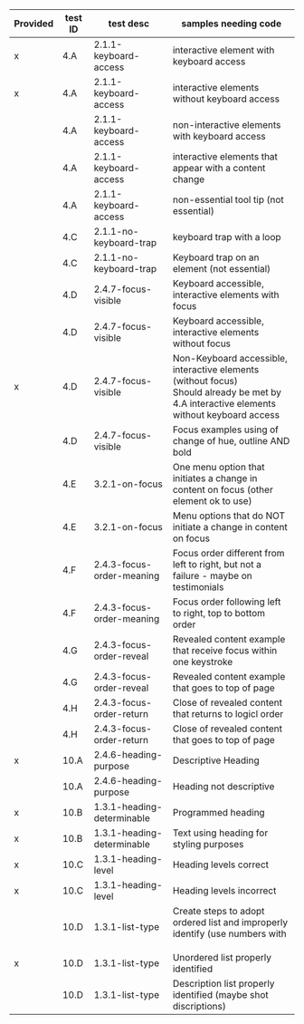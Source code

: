  | Provided | test ID | test desc | samples needing code | 
 | ---------- | --------- | ------------------------------- | ----------------------------- | 
 | x | 4.A | 2.1.1-keyboard-access | interactive element with keyboard access | 
 | x | 4.A | 2.1.1-keyboard-access | interactive elements without keyboard access | 
 |  | 4.A | 2.1.1-keyboard-access | non-interactive elements with keyboard access | 
 |  | 4.A | 2.1.1-keyboard-access | interactive elements that appear with a content change | 
 |  | 4.A | 2.1.1-keyboard-access | non-essential tool tip (not essential) | 
 |  | 4.C  | 2.1.1-no-keyboard-trap | keyboard trap with a loop | 
 |  | 4.C  | 2.1.1-no-keyboard-trap | Keyboard trap on an element (not essential) | 
 |  | 4.D | 2.4.7-focus-visible | Keyboard accessible, interactive elements with focus | 
 |  | 4.D | 2.4.7-focus-visible | Keyboard accessible, interactive elements without focus | 
 | x | 4.D | 2.4.7-focus-visible | Non-Keyboard accessible, interactive elements (without focus) <br>Should already be met by 4.A interactive elements without keyboard access |
 |  | 4.D | 2.4.7-focus-visible | Focus examples using of change of hue, outline AND bold | 
 |  | 4.E | 3.2.1-on-focus | One menu option that initiates a change in content on focus (other element ok to use) | 
 |  | 4.E | 3.2.1-on-focus | Menu options that do NOT initiate a change in content on focus | 
 |  | 4.F | 2.4.3-focus-order-meaning | Focus order different from left to right, but not a failure - maybe on testimonials  | 
 |  | 4.F | 2.4.3-focus-order-meaning | Focus order following left to right, top to bottom order | 
 |  | 4.G  | 2.4.3-focus-order-reveal | Revealed content example that receive focus within one keystroke | 
 |  | 4.G  | 2.4.3-focus-order-reveal | Revealed content example that goes to top of page | 
 |  | 4.H | 2.4.3-focus-order-return | Close of revealed content that returns to logicl order | 
 |  | 4.H | 2.4.3-focus-order-return | Close of revealed content that goes to top of page | 
 | x | 10.A  | 2.4.6-heading-purpose | Descriptive Heading | 
 |  | 10.A  | 2.4.6-heading-purpose | Heading not descriptive | 
 | x | 10.B | 1.3.1-heading-determinable | Programmed heading | 
 | x | 10.B | 1.3.1-heading-determinable | Text using heading for styling  purposes | 
 | x | 10.C | 1.3.1-heading-level | Heading levels correct | 
 | x | 10.C | 1.3.1-heading-level | Heading levels incorrect | 
 |  | 10.D | 1.3.1-list-type | Create steps to adopt ordered list and improperly identify (use numbers with <ul> | 
 | x | 10.D | 1.3.1-list-type | Unordered list properly identified | 
 |  | 10.D | 1.3.1-list-type | Description list properly identified (maybe shot discriptions) | 
